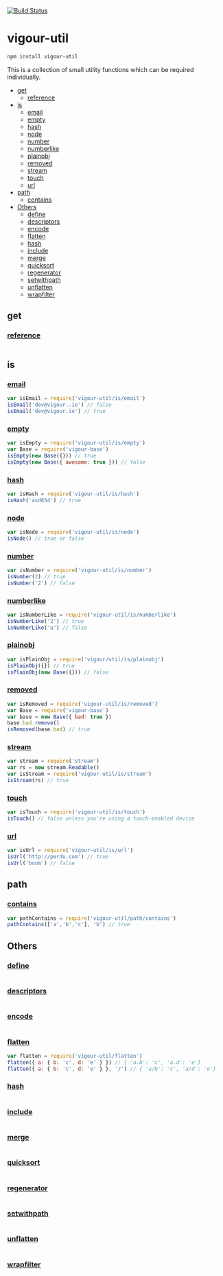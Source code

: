 [![Build Status](https://travis-ci.org/vigour-io/util.svg?branch=master)](https://travis-ci.org/vigour-io/util)

# vigour-util

```sh
npm install vigour-util
```

This is a collection of small utility functions which can be required individually.

<!-- START doctoc generated TOC please keep comment here to allow auto update -->
<!-- DON'T EDIT THIS SECTION, INSTEAD RE-RUN doctoc TO UPDATE -->


- [get](#get)
  - [reference](#reference)
- [is](#is)
  - [email](#email)
  - [empty](#empty)
  - [hash](#hash)
  - [node](#node)
  - [number](#number)
  - [numberlike](#numberlike)
  - [plainobj](#plainobj)
  - [removed](#removed)
  - [stream](#stream)
  - [touch](#touch)
  - [url](#url)
- [path](#path)
  - [contains](#contains)
- [Others](#others)
  - [define](#define)
  - [descriptors](#descriptors)
  - [encode](#encode)
  - [flatten](#flatten)
  - [hash](#hash-1)
  - [include](#include)
  - [merge](#merge)
  - [quicksort](#quicksort)
  - [regenerator](#regenerator)
  - [setwithpath](#setwithpath)
  - [unflatten](#unflatten)
  - [wrapfilter](#wrapfilter)

<!-- END doctoc generated TOC please keep comment here to allow auto update -->

## get

### [reference](get/reference.js)

```javascript

```

## is

### [email](is/email.js)

```javascript
var isEmail = require('vigour-util/is/email')
isEmail('dev@vigour..io') // false
isEmail('dev@vigour.io') // true
```

### [empty](is/empty.js)

```javascript
var isEmpty = require('vigour-util/is/empty')
var Base = require('vigour-base')
isEmpty(new Base({})) // true
isEmpty(new Base({ awesome: true })) // false
```

### [hash](is/hash.js)

```javascript
var isHash = require('vigour-util/is/hash')
isHash('asd654') // true
```

### [node](is/node.js)

```javascript
var isNode = require('vigour-util/is/node')
isNode() // true or false
```

### [number](is/number.js)

```javascript
var isNumber = require('vigour-util/is/number')
isNumber(2) // true
isNumber('2') // false
```

### [numberlike](is/numberlike.js)

```javascript
var isNumberLike = require('vigour-util/is/numberlike')
isNumberLike('2') // true
isNumberLike('a') // false
```

### [plainobj](is/plainobj.js)

```javascript
var isPlainObj = require('vigour/util/is/plainobj')
isPlainObj({}) // true
isPlainObj(new Base({})) // false
```

### [removed](is/removed.js)

```javascript
var isRemoved = require('vigour-util/is/removed')
var Base = require('vigour-base')
var base = new Base({ bad: true })
base.bad.remove()
isRemoved(base.bad) // true
```

### [stream](is/stream.js)

```javascript
var stream = require('stream')
var rs = new stream.Readable()
var isStream = require('vigour-util/is/stream')
isStream(rs) // true
```

### [touch](is/touch.js)

```javascript
var isTouch = require('vigour-util/is/touch')
isTouch() // false unless you're using a touch-enabled device
```

### [url](is/url.js)

```javascript
var isUrl = require('vigour-util/is/url')
isUrl('http://perdu.com') // true
isUrl('boom') // false
```

## path

### [contains](path/contains.js)

```javascript
var pathContains = require('vigour-util/path/contains')
pathContains(['a','b','c'], 'b') // true
```

## Others

### [define](define.js)

```javascript

```

### [descriptors](descriptors.js)

```javascript

```

### [encode](encode.js)

```javascript

```

### [flatten](flatten.js)

```javascript
var flatten = require('vigour-util/flatten')
flatten({ a: { b: 'c', d: 'e' } }) // { 'a.b': 'c', 'a.d': 'e'}
flatten({ a: { b: 'c', d: 'e' } }, '/') // { 'a/b': 'c', 'a/d': 'e'}
```

### [hash](hash.js)

```javascript

```

### [include](include.js)

```javascript

```

### [merge](merge.js)

```javascript

```

### [quicksort](quicksort.js)

```javascript

```

### [regenerator](regenerator.js)

```javascript

```

### [setwithpath](setwithpath.js)

```javascript

```

### [unflatten](unflatten.js)

```javascript

```

### [wrapfilter](wrapfilter.js)

```javascript

```

